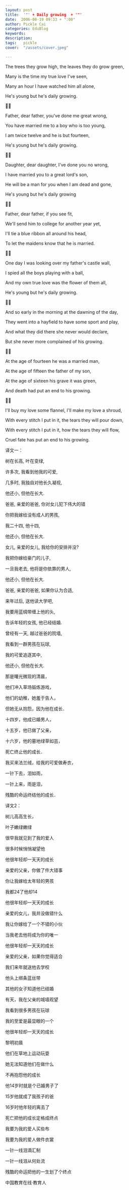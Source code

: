 ```yaml
---
layout: post  
title:  '"' + Daily growing  + '"'
date:  2006-08-19 09:33 + ":00" 
author: Pickle Cai  
categories: EduBlog  
keywords: 
description:   
tags:	pickle   
cover:  "/assets/cover.jpeg"  

---  
```

    
The trees they grow high, the leaves they do grow green,



Many is the time my true love I've seen,



Many an hour I have watched him all alone,



He's young but he's daily growing.







Father, dear father, you've done me great wrong,



You have married me to a boy who is too young,



I am twice twelve and he is but fourteen,



He's young but he's daily growing.







Daughter, dear daughter, I've done you no wrong,



I have married you to a great lord's son,



He will be a man for you when I am dead and gone,



He's young but he's daily growing







Father, dear father, if you see fit,



We'll send him to college for another year yet,



I'll tie a blue ribbon all around his head,



To let the maidens know that he is married.







One day I was looking over my father's castle wall,



I spied all the boys playing with a ball,



And my own true love was the flower of them all,



He's young but he's daily growing.







And so early in the morning at the dawning of the day,



They went into a hayfield to have some sport and play,



And what they did there she never would declare,



But she never more complained of his growing.







At the age of fourteen he was a married man,



At the age of fifteen the father of my son,



At the age of sixteen his grave it was green,



And death had put an end to his growing.







I'll buy my love some flannel, I'll make my love a shroud,



With every stitch I put in it, the tears they will pour down,



With every stitch I put in it, how the tears they will flow,



Cruel fate has put an end to his growing.



译文一：



树在长高, 叶在变绿, 



许多次, 我看到他我的可爱, 



几多时, 我独自对他长久凝视, 



他还小, 但他在长大. 



爸爸, 亲爱的爸爸, 你对女儿犯下伟大的错 



你把我嫁给没有成人的男孩, 



我二十四, 他十四, 



他还小, 但他在长大. 



女儿, 亲爱的女儿, 我给你的安排并没? 



我把你嫁给豪门的儿子, 



一旦我老去, 他将是你依靠的男人, 



他还小, 但他在长大. 



爸爸, 亲爱的爸爸, 如果你认为合适, 



来年过后, 送他读大学吧, 



我要用蓝绸带缠上他的头, 



告诉年轻的女孩, 他已经结婚. 



曾经有一天, 越过爸爸的院墙, 



我看到一群男孩在玩球, 



我的可爱追逐其中, 



他还小, 但他在长大. 



那是曙光微现的清晨， 



他们冲入草场锻炼游戏， 



他们的幼稚，她羞于告人， 



但她无从抱怨，因为他在成长． 



十四岁，他成已婚男人， 



十五岁，他已做了父亲， 



十六岁，他的墓地绿草如芸， 



死亡终止他的成长． 



我买来法兰绒，给我的可爱做寿衣， 



一针下去，泪如雨， 



一针上来，雨是泪， 



残酷的命运终结他的成长．



译文2：



树儿高高生长，



叶子嫩绿嫩绿



很早我就见到了我的爱人



很多时候悄悄凝望他



他很年轻却一天天的成长



亲爱的父亲，你做了件大错事



你让我嫁给太年轻的男孩



我都24了他却14



他很年轻却一天天的成长



亲爱的女儿，我并没做错什么



我让你嫁给了一个不错的小伙



当我老去他将成为你的唯一



他很年轻却一天天的成长



亲爱的父亲，如果你觉得适合



我们来年就送他去学校



他头上绑条蓝丝带



其他的女子知道他已结婚



有天，我在父亲的城墙观望



 我看到很多男孩在玩球



我的至爱是最显眼的一个



他很年轻却一天天的成长



黎明初晨



他们在草地上运动玩耍



她无法知道他们在做什么



不再抱怨他的成长



他14岁时就是个已婚男子了



15岁他就成了我孩子的爸



 16岁时他年轻的离去了



死亡把他的成长定格成终点



我要为我的爱人买些布



我要为我的爱人做件衣裳



一针一线泪滴汇制



一针一线泪从何处流



残酷的命运把他的一生划了个终点



		    
 中国教育在线·教育人

